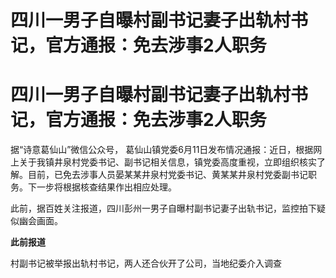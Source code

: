# 四川一男子自曝村副书记妻子出轨村书记，官方通报：免去涉事2人职务

# 四川一男子自曝村副书记妻子出轨村书记，官方通报：免去涉事2人职务

据“诗意葛仙山”微信公众号，
葛仙山镇党委6月11日发布情况通报：近日，根据网上关于我镇井泉村党委书记、副书记相关信息，镇党委高度重视，立即组织核实了解。目前，已免去涉事人员晏某某井泉村党委书记、黄某某井泉村党委副书记职务。下一步将根据核查结果作出相应处理。

此前，据百姓关注报道，四川彭州一男子自曝村副书记妻子出轨书记，监控拍下疑似幽会画面。

**此前报道**

村副书记被举报出轨村书记，两人还合伙开了公司，当地纪委介入调查

